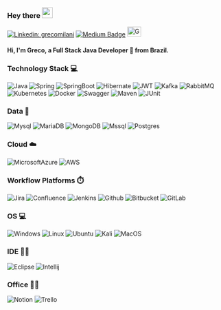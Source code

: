 <!--- <img src="https://github.com/GrecoLima/grecolima/blob/main/GrecoMilani.gif" alt="Here is a little bit about me!"> ---> 


### Hey there <img src="https://media.giphy.com/media/hvRJCLFzcasrR4ia7z/giphy.gif" width="25px">

[![Linkedin: grecomilani](https://img.shields.io/badge/-grecomilani-blue?style=flat-square&logo=Linkedin&logoColor=white&link=https://www.linkedin.com/in/grecomilani/)](https://www.linkedin.com/in/grecomilani/)
[![Medium Badge](https://img.shields.io/badge/-Medium-000?style=flat&logo=Medium&logoColor=white)](https://medium.com/@grecolima)
<a href="https://dev.to/grecolima">
  <img src="https://d2fltix0v2e0sb.cloudfront.net/dev-badge.svg" alt="Grecolima's DEV Community Profile" height="23" width="32">
</a>

#### Hi, I'm Greco, a Full Stack Java Developer 🚀 from Brazil. 

### Technology Stack 💻

![Java](https://img.shields.io/badge/Java-ED8B00?style=for-the-badge&logo=java&logoColor=white) 
![Spring](https://img.shields.io/badge/Spring-6DB33F?style=for-the-badge&logo=spring&logoColor=white) 
![SpringBoot](https://img.shields.io/badge/Spring_Boot-F2F4F9?style=for-the-badge&logo=spring-boot) 
![Hibernate](https://img.shields.io/badge/Hibernate-59666C?style=for-the-badge&logo=Hibernate&logoColor=white) 
![JWT](https://img.shields.io/badge/JWT-000000?style=for-the-badge&logo=JSON%20web%20tokens&logoColor=white) 
![Kafka](https://img.shields.io/badge/Apache_Kafka-231F20?style=for-the-badge&logo=apache-kafka&logoColor=white) 
![RabbitMQ](https://img.shields.io/badge/rabbitmq-%23FF6600.svg?&style=for-the-badge&logo=rabbitmq&logoColor=white) 
![Kubernetes](https://img.shields.io/badge/kubernetes-326ce5.svg?&style=for-the-badge&logo=kubernetes&logoColor=white) 
![Docker](https://img.shields.io/badge/Docker-2CA5E0?style=for-the-badge&logo=docker&logoColor=white) 
![Swagger](https://img.shields.io/badge/Swagger-85EA2D?style=for-the-badge&logo=Swagger&logoColor=white) 
![Maven](https://img.shields.io/badge/apache_maven-C71A36?style=for-the-badge&logo=apachemaven&logoColor=white)
![JUnit](https://img.shields.io/badge/Junit5-25A162?style=for-the-badge&logo=junit5&logoColor=white) 

### Data :floppy_disk:

![Mysql](https://img.shields.io/badge/MySQL-005C84?style=for-the-badge&logo=mysql&logoColor=white)
![MariaDB](https://img.shields.io/badge/MariaDB-003545?style=for-the-badge&logo=mariadb&logoColor=white) 
![MongoDB](https://img.shields.io/badge/MongoDB-4EA94B?style=for-the-badge&logo=mongodb&logoColor=white)
![Mssql](https://img.shields.io/badge/Microsoft%20SQL%20Server-CC2927?style=for-the-badge&logo=microsoft%20sql%20server&logoColor=white) 
![Postgres](https://img.shields.io/badge/PostgreSQL-316192?style=for-the-badge&logo=postgresql&logoColor=white)

### Cloud :cloud:

![MicrosoftAzure](https://img.shields.io/badge/microsoft%20azure-0089D6?style=for-the-badge&logo=microsoft-azure&logoColor=white)
![AWS](https://img.shields.io/badge/AWS-%23FF9900.svg?style=for-the-badge&logo=amazon-aws&logoColor=white)


### Workflow Platforms ⏱️

![Jira](https://img.shields.io/badge/Jira-0052CC?style=for-the-badge&logo=Jira&logoColor=white)
![Confluence](https://img.shields.io/badge/confluence-%23172BF4.svg?style=for-the-badge&logo=confluence&logoColor=white) 
![Jenkins](https://img.shields.io/badge/Jenkins-D24939?style=for-the-badge&logo=Jenkins&logoColor=white)
![Github](https://img.shields.io/badge/github-%23121011.svg?style=for-the-badge&logo=github&logoColor=white) 
![Bitbucket](https://img.shields.io/badge/bitbucket-%230047B3.svg?style=for-the-badge&logo=bitbucket&logoColor=white) 
![GitLab](https://img.shields.io/badge/gitlab-%23181717.svg?style=for-the-badge&logo=gitlab&logoColor=white)

### OS 💻

![Windows](https://img.shields.io/badge/Windows-0078D6?style=for-the-badge&logo=windows&logoColor=white)
![Linux](https://img.shields.io/badge/Linux-FCC624?style=for-the-badge&logo=linux&logoColor=black) 
![Ubuntu](https://img.shields.io/badge/Ubuntu-E95420?style=for-the-badge&logo=ubuntu&logoColor=white)
![Kali](https://img.shields.io/badge/Kali_Linux-557C94?style=for-the-badge&logo=kali-linux&logoColor=white)
![MacOS](https://img.shields.io/badge/mac%20os-000000?style=for-the-badge&logo=apple&logoColor=white)

### IDE 👩‍💻 

![Eclipse](https://img.shields.io/badge/Eclipse-2C2255?style=for-the-badge&logo=eclipse&logoColor=white) 
![Intellij](https://img.shields.io/badge/IntelliJIDEA-000000.svg?style=for-the-badge&logo=intellij-idea&logoColor=white)

### Office 👨‍💻

![Notion](https://img.shields.io/badge/Notion-000000?style=for-the-badge&logo=notion&logoColor=white) 
![Trello](https://img.shields.io/badge/Trello-0052CC?style=for-the-badge&logo=trello&logoColor=white)

